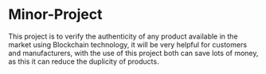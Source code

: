 # Minor-Project
This project is to verify the authenticity of any product available in the market using Blockchain technology, it will be very helpful for customers and manufacturers, with the use of this project both can save lots of money, as this it can reduce the duplicity of products.
